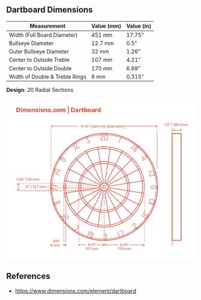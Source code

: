 ## Dartboard Dimensions

| Measurement                    | Value (mm) | Value (in) |
| ------------------------------ | ---------- | ---------- |
| Width (Full Board Diameter)    | 451 mm     | 17.75”     |
| Bullseye Diameter              | 12.7 mm    | 0.5”       |
| Outer Bullseye Diameter        | 32 mm      | 1.26”      |
| Center to Outside Treble       | 107 mm     | 4.21”      |
| Center to Outside Double       | 170 mm     | 6.69”      |
| Width of Double & Treble Rings | 8 mm       | 0.315”     |

**Design**: 20 Radial Sections

![dartboard](dartboard.png)

## References

- https://www.dimensions.com/element/dartboard

